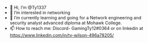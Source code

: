 - 👋 Hi, I’m @Ty1337
- 👀 I’m interested in networking
- 🌱 I’m currently learning and going for a Network engineering and security analyst advanced diploma at Mohawk College.
- 📫 How to reach me: Discord- GamingTy12#0364 or on linkedin at https://www.linkedin.com/in/ty-wilson-496a78205/

<!---
Ty1337/Ty1337 is a ✨ special ✨ repository because its `README.md` (this file) appears on your GitHub profile.
You can click the Preview link to take a look at your changes.
--->
